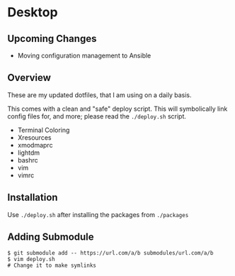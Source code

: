 # Desktop

## Upcoming Changes

 - Moving configuration management to Ansible

## Overview

These are my updated dotfiles, that I am using on a daily basis.

This comes with a clean and "safe" deploy script. This will symbolically link
config files for, and more; please read the `./deploy.sh` script.

 - Terminal Coloring
 - Xresources
 - xmodmaprc
 - lightdm
 - bashrc
 - vim
 - vimrc

## Installation

Use `./deploy.sh` after installing the packages from `./packages`

## Adding Submodule

```
$ git submodule add -- https://url.com/a/b submodules/url.com/a/b
$ vim deploy.sh
# Change it to make symlinks
```
